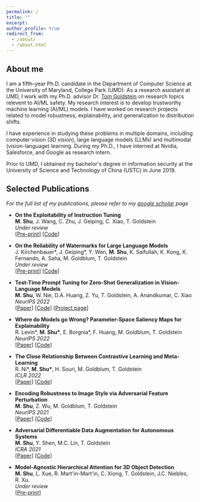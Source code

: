 ```yaml
---
permalink: /
title: ""
excerpt:
author_profile: true
redirect_from: 
  - /about/
  - /about.html
---
```


## About me     
   I am a fifth-year Ph.D. candidate in the Department of Computer Science at the University of Maryland, College Park (UMD). As a research assistant at UMD, I work with my Ph.D. advisor Dr. [Tom Goldstein](https://www.cs.umd.edu/~tomg/) on research topics relevent to AI/ML safety. My research interest is to develop trustworthy machine learning (AI/ML) models. I have worked on research projects related to model robustness, explainability, and generalization to distribution shifts.     
   
   I have experience in studying these problems in multiple domains, including computer vision (3D vision), large language models (LLMs) and multimodal (vision-language) learning. During my Ph.D., I have interned at Nvidia, Salesforce, and Google as research intern.     
   
   Prior to UMD, I obtained my bachelor's degree in information security at the University of Science and Technology of China (USTC) in June 2019.
  
  <!-- :point_right: <span style="background-color: #cce6ff">I'm graduating in Spring 2024 and I'm on the job market for full-time roles in industrial research.</span> -->

## Selected Publications

  *For the full list of my publications, please refer to my [google scholar](https://scholar.google.com/citations?user=WPYkxjgAAAAJ&hl=en) page*

  * **On the Exploitability of Instruction Tuning**    
    **M. Shu**, J. Wang, C. Zhu, J. Geiping, C. Xiao, T. Goldstein    
    *Under review*    
    [[Pre-print](https://arxiv.org/pdf/2306.17194.pdf)] [[Code](https://github.com/azshue/AutoPoison)]


  * **On the Reliability of Watermarks for Large Language Models**    
    J. Kirchenbauer\*, J. Geiping\*, Y. Wen, **M. Shu**, K. Saifullah, K. Kong, K. Fernando, A. Saha, M. Goldblum, T. Goldstein    
    *Under review*    
    [[Pre-print](https://arxiv.org/pdf/2306.04634.pdf)] [[Code](https://github.com/jwkirchenbauer/lm-watermarking)]


  * **Test-Time Prompt Tuning for Zero-Shot Generalization in Vision-Language Models**    
    **M. Shu**, W. Nie, D.A. Huang, Z. Yu, T. Goldstein, A. Anandkumar, C. Xiao    
    *NeurIPS 2022*     
    [[Paper](https://proceedings.neurips.cc/paper_files/paper/2022/file/5bf2b802e24106064dc547ae9283bb0c-Paper-Conference.pdf)] [[Code](https://github.com/azshue/TPT)] [[Project page](https://azshue.github.io/TPT)]

  * **Where do Models go Wrong? Parameter-Space Saliency Maps for Explainability**    
    R. Levin\*, **M. Shu\***, E. Borgnia\*, F. Huang, M. Goldblum, T. Goldstein    
    *NeurIPS 2022*     
    [[Paper](https://proceedings.neurips.cc/paper_files/paper/2022/file/6450ea28ebbc8437bc38775157818172-Paper-Conference.pdf)] [[Code](https://github.com/azshue/parameter-space-saliency)]

  * **The Close Relationship Between Contrastive Learning and Meta-Learning**    
    R. Ni\*, **M. Shu\***, H. Souri, M. Goldblum, T. Goldstein    
    *ICLR 2022*    
    [[Paper](https://openreview.net/pdf?id=gICys3ITSmj)] [[Code](https://github.com/RenkunNi/MetaContrastive)]

  
  * **Encoding Robustness to Image Style via Adversarial Feature Perturbation**    
    **M. Shu**, Z. Wu, M. Goldblum, T. Goldstein    
    *NeurIPS 2021*     
    [[Paper](https://proceedings.neurips.cc/paper/2021/file/ec20019911a77ad39d023710be68aaa1-Paper.pdf)] [[Code](https://github.com/azshue/AdvBN)]

  * **Adversarial Differentiable Data Augmentation for Autonomous Systems**    
    **M. Shu**, Y. Shen, M.C. Lin, T. Goldstein    
    *ICRA 2021*     
    [[Paper](https://ieeexplore.ieee.org/stamp/stamp.jsp?arnumber=9561205)] [[Code](https://github.com/azshue/adversarial_data_augmentation)]
  
  * **Model-Agnostic Hierarchical Attention for 3D Object Detection**    
    **M. Shu**, L. Xue, R. Mart\'in-Mart\'in, C. Xiong, T. Goldstein, J.C. Niebles, R. Xu.    
    *Under review*     
    [[Pre-print](https://arxiv.org/pdf/2301.02650.pdf)]



  